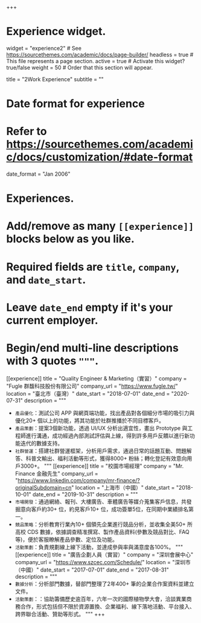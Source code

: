 +++
# Experience widget.
widget = "experience2"  # See https://sourcethemes.com/academic/docs/page-builder/
headless = true  # This file represents a page section.
active = true  # Activate this widget? true/false
weight = 50  # Order that this section will appear.

title = "2Work Experience"
subtitle = ""

# Date format for experience
#   Refer to https://sourcethemes.com/academic/docs/customization/#date-format
date_format = "Jan 2006"

# Experiences.
#   Add/remove as many `[[experience]]` blocks below as you like.
#   Required fields are `title`, `company`, and `date_start`.
#   Leave `date_end` empty if it's your current employer.
#   Begin/end multi-line descriptions with 3 quotes `"""`.
[[experience]]
  title = "Quality Engineer & Marketing（實習）"
  company = "Fugle 群馥科技股份有限公司"
  company_url = "https://www.fugle.tw/"
  location = "臺北市（臺灣）"
  date_start = "2018-07-01"
  date_end = "2020-07-31"
  description = """
  * `產品優化`：測試公司 APP 與網頁端功能，找出產品對各個細分市場的吸引力與優化20+ 個以上的功能，將其功能於社群推播於不同目標客戶。
  * `產品策劃`：提案3個新功能，透過 UI/UX 分析出適宜性，畫出 Prototype 與工程師進行溝通，成功經過內部測試評估與上線，得到許多用戶反饋以進行新功能迭代的數據支持。
  * `社群營運`：搭建社群營運框架，分析用戶需求，通過日常的話題互動、問題解答、科普文輸出、福利活動等形式，獲得8000+ 粉絲；轉化登記有效意向用戶3000+。
  """
[[experience]]
  title = "校園市場經理"
  company = "Mr. Finance 金融先生"
  company_url = "https://www.linkedin.com/company/mr-finance/?originalSubdomain=cn"
  location = "上海市（中國）"
  date_start = "2018-10-01"
  date_end = "2019-10-31"
  description = """
  * `市場開發`：通過網絡、報刊、大樓廣告、車體廣告等媒介蒐集客戶信息，共發掘意向客戶約30+ 位，約見客戶10+ 位，成功簽單5位，在同期中業績排名第一。
  * `競品策略`：分析教育行業內10+ 個領先企業進行競品分析，並收集全美50+ 所高校 CDS 數據，依據調查精准撰寫、製作產品資料(參數及競品對比、FAQ 等)，便於客服瞭解產品參數、定位及功能。
  * `活動策劃`：負責規劃線上線下活動，並達成參與率與滿意度各100%。
  """
[[experience]]
  title = "廣告企劃人員（實習）"
  company = "深圳會展中心"
  company_url = "https://www.szcec.com/Schedule/"
  location = "深圳市（中國）"
  date_start = "2017-07-01"
  date_end = "2017-08-31"
  description = """
  * `數據分析`：分析部門數據，替部門整理了2年400+ 筆的企業合作案資料並建立文件。
  * `活動策劃`：：協助籌備歷史逾百年，六年⼀次的國際植物學⼤會，洽談異業商務合作，形式包括但不限於資源置換、企業福利、線下落地活動、平台接入、跨界聯合活動、贊助等形式。
  """
+++
